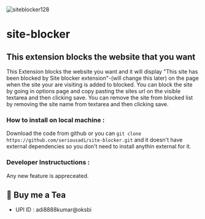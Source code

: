 ![siteblocker128](https://github.com/user-attachments/assets/1e8ba178-a2f5-4acc-8ebd-099d71961a91) 
# site-blocker
## This extension blocks the website that you want
This Extension blocks the website you want and it will display 
"This site has been blocked by Site blocker extension"-(will change this later) 
on the page when the site your are visiting is added to blocked.
You can block the site by going in options page and copy pasting the sites url on 
the visible textarea and then clicking save.
You can remove the site from blocked list by removing the site name from textarea and then clicking save.

### How to install on local machine :
Download the code from github or you can `git clone https://github.com/seriousadi/site-blocker.git` and it doesn't have external 
dependencies so you don't need to install anythin external for it.

### Developer Instructuctions :
Any new feature is appreceated.

## 🍵 Buy me a Tea
* UPI ID : adi8888kumar@oksbi
